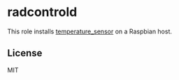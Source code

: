 radcontrold
===========

This role installs [temperature_sensor](https://github.com/davea/temperature_sensor) on a Raspbian host.

License
-------

MIT
